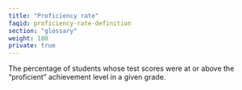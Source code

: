 ```yaml
---
title: "Proficiency rate"
faqid: proficiency-rate-definition
section: "glossary" 
weight: 180
private: true
---
```

The percentage of students whose test scores were at or above the “proficient” achievement level in a given grade.  